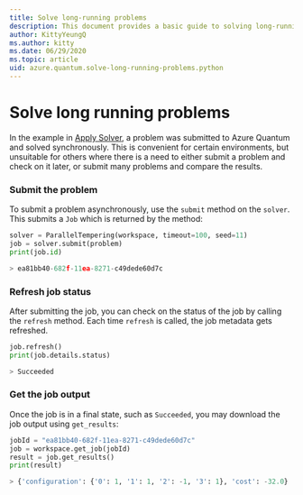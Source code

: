 ```yaml
---
title: Solve long-running problems
description: This document provides a basic guide to solving long-running problems in Azure Quantum using Python.
author: KittyYeungQ
ms.author: kitty
ms.date: 06/29/2020
ms.topic: article
uid: azure.quantum.solve-long-running-problems.python
---
```


# Solve long running problems

In the example in [Apply Solver](xref:microsoft.azure.quantum.apply-solver.python), a problem was submitted to Azure Quantum and solved synchronously. This is convenient for certain environments, but unsuitable for others where there is a need to either submit a problem and check on it later, or submit many problems and compare the results.

### Submit the problem

To submit a problem asynchronously, use the `submit` method on the `solver`. This submits a `Job` which is returned by the method:

```py
solver = ParallelTempering(workspace, timeout=100, seed=11)
job = solver.submit(problem)
print(job.id)

> ea81bb40-682f-11ea-8271-c49dede60d7c
```

### Refresh job status

After submitting the job, you can check on the status of the job by calling the
`refresh` method. Each time `refresh` is called, the job metadata gets refreshed.

```py
job.refresh()
print(job.details.status)

> Succeeded
```

### Get the job output

Once the job is in a final state, such as `Succeeded`, you may download the job output using `get_results`:

```py
jobId = "ea81bb40-682f-11ea-8271-c49dede60d7c"
job = workspace.get_job(jobId)
result = job.get_results()
print(result)

> {'configuration': {'0': 1, '1': 1, '2': -1, '3': 1}, 'cost': -32.0}
```